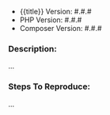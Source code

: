 - {{title}} Version: #.#.#
- PHP Version: #.#.#
- Composer Version: #.#.#

### Description:

  ...

### Steps To Reproduce:

  ...
  
